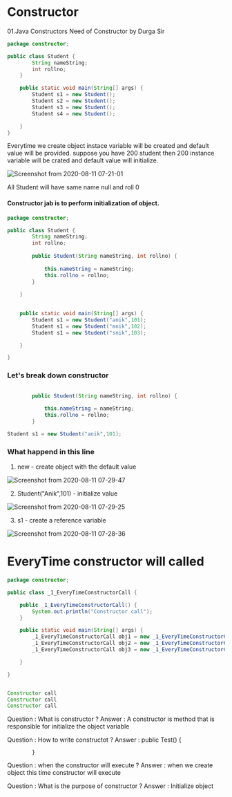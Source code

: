 # Constructor

01.Java Constructors Need of Constructor by Durga Sir


```.java
package constructor;

public class Student {
		String nameString;
		int rollno;
	}

	public static void main(String[] args) {
		Student s1 = new Student();
		Student s2 = new Student();
		Student s3 = new Student();
		Student s4 = new Student();

	}
}
```

Everytime we create object instace variable will be created and default value will be provided.
suppose you have 200 student then 200 instance variable will be crated and default value 
will initialize.

![Screenshot from 2020-08-11 07-21-01](https://user-images.githubusercontent.com/37740006/89847187-1e243e80-dba5-11ea-90f3-83f9e97026bb.png)

All Student will have same name null and roll 0

#### Constructor jab is to perform initialization of object.

```.java
package constructor;

public class Student {
		String nameString;
		int rollno;
	
		public Student(String nameString, int rollno) {
		
			this.nameString = nameString;
			this.rollno = rollno;
		}
		
	}
	

	public static void main(String[] args) {
		Student s1 = new Student("anik",101);
		Student s1 = new Student("mnik",102);
		Student s1 = new Student("snik",103);

	}

}
```
### Let's break down constructor

```.java

		public Student(String nameString, int rollno) {
		
			this.nameString = nameString;
			this.rollno = rollno;
		}
```
```.java
Student s1 = new Student("anik",101);
```
### What happend in this line

1. new - create object with the default value

![Screenshot from 2020-08-11 07-29-47](https://user-images.githubusercontent.com/37740006/89847218-35632c00-dba5-11ea-8996-be088da77e28.png)

2. Student("Anik",101) - initialize value

![Screenshot from 2020-08-11 07-29-25](https://user-images.githubusercontent.com/37740006/89847227-41e78480-dba5-11ea-8ee5-366620989a9d.png)

3. s1 - create a reference variable

![Screenshot from 2020-08-11 07-28-36](https://user-images.githubusercontent.com/37740006/89847244-4ca21980-dba5-11ea-8d18-47f182a6f4db.png)

# EveryTime constructor will called

```.java
package constructor;

public class _1_EveryTimeConstructorCall {

	public _1_EveryTimeConstructorCall() {
		System.out.println("Constructor call");
	}

	public static void main(String[] args) {
		_1_EveryTimeConstructorCall obj1 = new _1_EveryTimeConstructorCall();
		_1_EveryTimeConstructorCall obj2 = new _1_EveryTimeConstructorCall();
		_1_EveryTimeConstructorCall obj3 = new _1_EveryTimeConstructorCall();

	}

}


Constructor call
Constructor call
Constructor call

```

Question : What is constructor ?
Answer : A constructor is method that is responsible for initialize the object variable

Question : How to write constructot ?
Answer : public Test()
			{
	
			}

Question : when the constructor will execute ?
Answer : when we create object this time constructor will execute

Question : What is the purpose of constructor ?
Answer : Initialize object